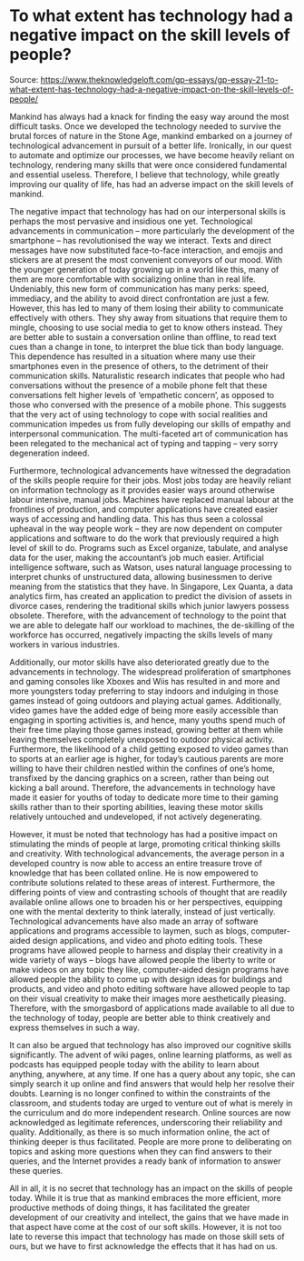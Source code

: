 # To what extent has technology had a negative impact on the skill levels of people?

Source: https://www.theknowledgeloft.com/gp-essays/gp-essay-21-to-what-extent-has-technology-had-a-negative-impact-on-the-skill-levels-of-people/

Mankind has always had a knack for finding the easy way around the most difficult tasks. Once we developed the technology needed to survive the brutal forces of nature in the Stone Age, mankind embarked on a journey of technological advancement in pursuit of a better life. Ironically, in our quest to automate and optimize our processes, we have become heavily reliant on technology, rendering many skills that were once considered fundamental and essential useless. Therefore, I believe that technology, while greatly improving our quality of life, has had an adverse impact on the skill levels of mankind. 

The negative impact that technology has had on our interpersonal skills is perhaps the most pervasive and insidious one yet. Technological advancements in communication – more particularly the development of the smartphone – has revolutionised the way we interact. Texts and direct messages have now substituted face-to-face interaction, and emojis and stickers are at present the most convenient conveyors of our mood. With the younger generation of today growing up in a world like this, many of them are more comfortable with socializing online than in real life. Undeniably, this new form of communication has many perks: speed, immediacy, and the ability to avoid direct confrontation are just a few. However, this has led to many of them losing their ability to communicate effectively with others. They shy away from situations that require them to mingle, choosing to use social media to get to know others instead. They are better able to sustain a conversation online than offline, to read text cues than a change in tone, to interpret the blue tick than body language. This dependence has resulted in a situation where many use their smartphones even in the presence of others, to the detriment of their communication skills. Naturalistic research indicates that people who had conversations without the presence of a mobile phone felt that these conversations felt higher levels of ‘empathetic concern’, as opposed to those who conversed with the presence of a mobile phone. This suggests that the very act of using technology to cope with social realities and communication impedes us from fully developing our skills of empathy and interpersonal communication. The multi-faceted art of communication has been relegated to the mechanical act of typing and tapping – very sorry degeneration indeed. 

Furthermore, technological advancements have witnessed the degradation of the skills people require for their jobs. Most jobs today are heavily reliant on information technology as it provides easier ways around otherwise labour intensive, manual jobs. Machines have replaced manual labour at the frontlines of production, and computer applications have created easier ways of accessing and handling data. This has thus seen a colossal upheaval in the way people work – they are now dependent on computer applications and software to do the work that previously required a high level of skill to do. Programs such as Excel organize, tabulate, and analyse data for the user, making the accountant’s job much easier. Artificial intelligence software, such as Watson, uses natural language processing to interpret chunks of unstructured data, allowing businessmen to derive meaning from the statistics that they have. In Singapore, Lex Quanta, a data analytics firm, has created an application to predict the division of assets in divorce cases, rendering the traditional skills which junior lawyers possess obsolete. Therefore, with the advancement of technology to the point that we are able to delegate half our workload to machines, the de-skilling of the workforce has occurred, negatively impacting the skills levels of many workers in various industries.

Additionally, our motor skills have also deteriorated greatly due to the advancements in technology. The widespread proliferation of smartphones and gaming consoles like Xboxes and Wiis has resulted in and more and more youngsters today preferring to stay indoors and indulging in those games instead of going outdoors and playing actual games. Additionally, video games have the added edge of being more easily accessible than engaging in sporting activities is, and hence, many youths spend much of their free time playing those games instead, growing better at them while leaving themselves completely unexposed to outdoor physical activity. Furthermore, the likelihood of a child getting exposed to video games than to sports at an earlier age is higher, for today’s cautious parents are more willing to have their children nestled within the confines of one’s home, transfixed by the dancing graphics on a screen, rather than being out kicking a ball around. Therefore, the advancements in technology have made it easier for youths of today to dedicate more time to their gaming skills rather than to their sporting abilities, leaving these motor skills relatively untouched and undeveloped, if not actively degenerating. 

However, it must be noted that technology has had a positive impact on stimulating the minds of people at large, promoting critical thinking skills and creativity. With technological advancements, the average person in a developed country is now able to access an entire treasure trove of knowledge that has been collated online. He is now empowered to contribute solutions related to these areas of interest. Furthermore, the differing points of view and contrasting schools of thought that are readily available online allows one to broaden his or her perspectives, equipping one with the mental dexterity to think laterally, instead of just vertically. Technological advancements have also made an array of software applications and programs accessible to laymen, such as blogs, computer-aided design applications, and video and photo editing tools. These programs have allowed people to harness and display their creativity in a wide variety of ways – blogs have allowed people the liberty to write or make videos on any topic they like, computer-aided design programs have allowed people the ability to come up with design ideas for buildings and products, and video and photo editing software have allowed people to tap on their visual creativity to make their images more aesthetically pleasing. Therefore, with the smorgasbord of applications made available to all due to the technology of today, people are better able to think creatively and express themselves in such a way. 

It can also be argued that technology has also improved our cognitive skills significantly. The advent of wiki pages, online learning platforms, as well as podcasts has equipped people today with the ability to learn about anything, anywhere, at any time. If one has a query about any topic, she can simply search it up online and find answers that would help her resolve their doubts. Learning is no longer confined to within the constraints of the classroom, and students today are urged to venture out of what is merely in the curriculum and do more independent research. Online sources are now acknowledged as legitimate references, underscoring their reliability and quality. Additionally, as there is so much information online, the act of thinking deeper is thus facilitated. People are more prone to deliberating on topics and asking more questions when they can find answers to their queries, and the Internet provides a ready bank of information to answer these queries. 

All in all, it is no secret that technology has an impact on the skills of people today. While it is true that as mankind embraces the more efficient, more productive methods of doing things, it has facilitated the greater development of our creativity and intellect, the gains that we have made in that aspect have come at the cost of our soft skills. However, it is not too late to reverse this impact that technology has made on those skill sets of ours, but we have to first acknowledge the effects that it has had on us. 